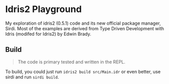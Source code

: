# Idris2 Playground

My exploration of idris2 (0.5.1) code and its new official package manager, Sirdi.
Most of the examples are derived from Type Driven Development with Idris (modifed for Idris2) by Edwin Brady.

## Build

> The code is primary tested and written in the REPL.

To build, you could just run `idris2 build src/Main.idr` or even better, use sirdi and run `sirdi build`.
